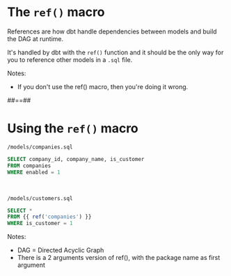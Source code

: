 <!-- .slide -->
# The `ref()` macro

References are how dbt handle dependencies between models and build the DAG at runtime.

It's handled by dbt with the `ref()` function and it should be the only way for you to reference other models in a `.sql` file.

Notes:
* If you don't use the ref() macro, then you're doing it wrong.

##==##
<!-- .slide: class="with-code"-->
# Using the `ref()` macro

`/models/companies.sql`
```sql
SELECT company_id, company_name, is_customer
FROM companies
WHERE enabled = 1
```

<br/>

`/models/customers.sql`
```sql
SELECT *
FROM {{ ref('companies') }}
WHERE is_customer = 1
```

Notes:
* DAG = Directed Acyclic Graph
* There is a 2 arguments version of ref(), with the package name as first argument
